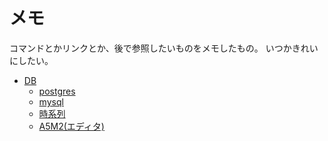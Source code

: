 # メモ

コマンドとかリンクとか、後で参照したいものをメモしたもの。
いつかきれいにしたい。

- [DB](database/README.md)
  - [postgres](database/postgres.md)
  - [mysql](database/mysql.md)
  - [時系列](database/timeseries.md)
  - [A5M2(エディタ)](database/editor/a5m2.md)
